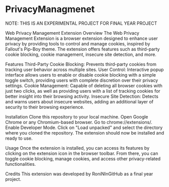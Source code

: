 # PrivacyManagmenet

NOTE: THIS IS AN EXPERIMENTAL PROJECT FOR FINAL YEAR PROJECT 

Web Privacy Management Extension
Overview
The Web Privacy Management Extension is a browser extension designed to enhance user privacy by providing tools to control and manage cookies, inspired by Fallout's Pip-Boy theme. The extension offers features such as third-party cookie blocking, cookie management, insecure site detection, and more.

Features
Third-Party Cookie Blocking: Prevents third-party cookies from tracking user behavior across multiple sites.
User Control: Interactive popup interface allows users to enable or disable cookie blocking with a simple toggle switch, providing users with complete discretion over their privacy settings.
Cookie Management: Capable of deleting all browser cookies with just two clicks, as well as providing users with a list of tracking cookies for better insight into their browsing activity.
Insecure Site Detection: Detects and warns users about insecure websites, adding an additional layer of security to their browsing experience.

Installation
Clone this repository to your local machine.
Open Google Chrome or any Chromium-based browser.
Go to chrome://extensions/.
Enable Developer Mode.
Click on "Load unpacked" and select the directory where you cloned the repository.
The extension should now be installed and ready to use.

Usage
Once the extension is installed, you can access its features by clicking on the extension icon in the browser toolbar. From there, you can toggle cookie blocking, manage cookies, and access other privacy-related functionalities.

Credits
This extension was developed by RoniNInGitHub as a final year project.

